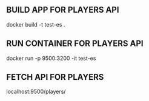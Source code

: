 ## BUILD APP FOR PLAYERS API
docker build -t test-es .
## RUN CONTAINER FOR PLAYERS API
docker run -p 9500:3200 -it test-es
## FETCH API FOR PLAYERS
localhost:9500/players/